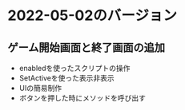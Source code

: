 

# 2022-05-02のバージョン

## ゲーム開始画面と終了画面の追加

- enabledを使ったスクリプトの操作
- SetActiveを使った表示非表示
- UIの簡易制作
- ボタンを押した時にメソッドを呼び出す

